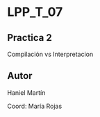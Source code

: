 LPP_T_07
===========

Practica 2
-----------

Compilación vs Interpretacion


Autor
-----------

Haniel Martín  

Coord: María Rojas 


